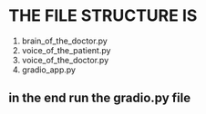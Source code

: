 # THE FILE STRUCTURE IS
1. brain_of_the_doctor.py
2. voice_of_the_patient.py
3. voice_of_the_doctor.py
4. gradio_app.py


## in the end run the gradio.py file 
